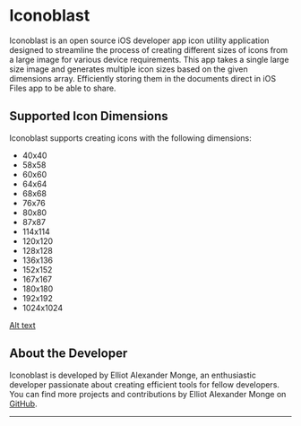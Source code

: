 # Iconoblast

Iconoblast is an open source iOS developer app icon utility application designed to streamline the process of creating different sizes of icons from a large image for various device requirements. This app takes a single large size image and generates multiple icon sizes based on the given dimensions array. Efficiently storing them in the documents direct in iOS Files app to be able to share. 

## Supported Icon Dimensions
Iconoblast supports creating icons with the following dimensions:
- 40x40
- 58x58
- 60x60
- 64x64
- 68x68
- 76x76
- 80x80
- 87x87 
- 114x114
- 120x120
- 128x128
- 136x136
- 152x152
- 167x167
- 180x180
- 192x192
- 1024x1024

[Alt text](iconoblast_sc1.jpeg)

## About the Developer
Iconoblast is developed by Elliot Alexander Monge, an enthusiastic developer passionate about creating efficient tools for fellow developers. You can find more projects and contributions by Elliot Alexander Monge on [GitHub](https://github.com/EAM777).

---

